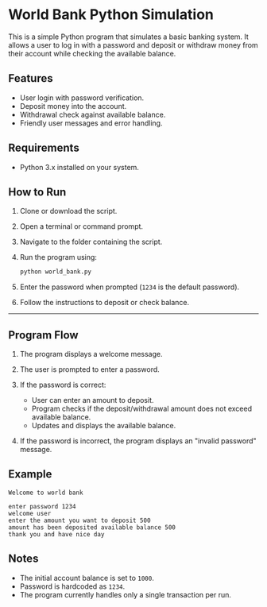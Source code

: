 
# World Bank Python Simulation

This is a simple Python program that simulates a basic banking system. It allows a user to log in with a password and deposit or withdraw money from their account while checking the available balance.

## Features

- User login with password verification.
- Deposit money into the account.
- Withdrawal check against available balance.
- Friendly user messages and error handling.

## Requirements

- Python 3.x installed on your system.

## How to Run

1. Clone or download the script.
2. Open a terminal or command prompt.
3. Navigate to the folder containing the script.
4. Run the program using:
   ```bash
   python world_bank.py
   ```

5. Enter the password when prompted (`1234` is the default password).
6. Follow the instructions to deposit or check balance.
---
## Program Flow

1. The program displays a welcome message.
2. The user is prompted to enter a password.
3. If the password is correct:

   * User can enter an amount to deposit.
   * Program checks if the deposit/withdrawal amount does not exceed available balance.
   * Updates and displays the available balance.
4. If the password is incorrect, the program displays an "invalid password" message.

## Example

```
Welcome to world bank

enter password 1234
welcome user
enter the amount you want to deposit 500
amount has been deposited available balance 500
thank you and have nice day
```

## Notes

* The initial account balance is set to `1000`.
* Password is hardcoded as `1234`.
* The program currently handles only a single transaction per run.
